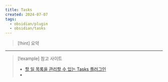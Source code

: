 ```yaml
---
title: Tasks
created: 2024-07-07
tags:
  - obsidian/plugin
  - obsidian/tasks
---
```

> [!hint] 요약

---
> [!example] 참고 사이트
> - [할 일 목록을 관리할 수 있는 Tasks 플러그인](https://kaminik.tistory.com/entry/%ED%95%A0-%EC%9D%BC-%EB%AA%A9%EB%A1%9D%EC%9D%84-%EA%B4%80%EB%A6%AC%ED%95%A0-%EC%88%98-%EC%9E%88%EB%8A%94-Tasks-%ED%94%8C%EB%9F%AC%EA%B7%B8%EC%9D%B8)
> - 